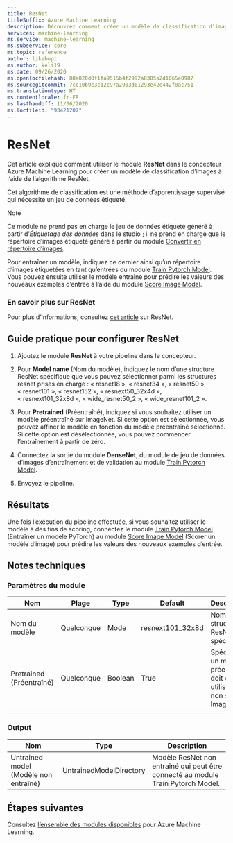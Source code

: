 ```yaml
---
title: ResNet
titleSuffix: Azure Machine Learning
description: Découvrez comment créer un modèle de classification d’images dans le concepteur Azure Machine Learning à l’aide de l’algorithme ResNet.
services: machine-learning
ms.service: machine-learning
ms.subservice: core
ms.topic: reference
author: likebupt
ms.author: keli19
ms.date: 09/26/2020
ms.openlocfilehash: 88a820d0f1fa9515b4f2992a8305a2d1065e0987
ms.sourcegitcommit: 7cc10b9c3c12c97a2903d01293e42e442f8ac751
ms.translationtype: HT
ms.contentlocale: fr-FR
ms.lasthandoff: 11/06/2020
ms.locfileid: "93421207"
---
```

# <a name="resnet"></a>ResNet

Cet article explique comment utiliser le module **ResNet** dans le concepteur Azure Machine Learning pour créer un modèle de classification d’images à l’aide de l’algorithme ResNet.  

Cet algorithme de classification est une méthode d’apprentissage supervisé qui nécessite un jeu de données étiqueté. 
> [!NOTE]
> Ce module ne prend pas en charge le jeu de données étiqueté généré à partir d’*Étiquetage des données* dans le studio ; il ne prend en charge que le répertoire d’images étiqueté généré à partir du module [Convertir en répertoire d’images](convert-to-image-directory.md). 

Pour entraîner un modèle, indiquez ce dernier ainsi qu’un répertoire d’images étiquetées en tant qu’entrées du module [Train Pytorch Model](train-pytorch-model.md). Vous pouvez ensuite utiliser le modèle entraîné pour prédire les valeurs des nouveaux exemples d’entrée à l’aide du module [Score Image Model](score-image-model.md).

### <a name="more-about-resnet"></a>En savoir plus sur ResNet

Pour plus d’informations, consultez [cet article](https://pytorch.org/docs/stable/torchvision/models.html?highlight=resnext101_32x8d#torchvision.models.resnext101_32x8d) sur ResNet.

## <a name="how-to-configure-resnet"></a>Guide pratique pour configurer ResNet

1.  Ajoutez le module **ResNet** à votre pipeline dans le concepteur.  

2.  Pour **Model name** (Nom du modèle), indiquez le nom d’une structure ResNet spécifique que vous pouvez sélectionner parmi les structures resnet prises en charge : « resnet18 », « resnet34 », « resnet50 », « resnet101 », « resnet152 », « resnext50\_32x4d », « resnext101\_32x8d », « wide_resnet50\_2 », « wide_resnet101\_2 ».

3.  Pour **Pretrained** (Préentraîné), indiquez si vous souhaitez utiliser un modèle préentraîné sur ImageNet. Si cette option est sélectionnée, vous pouvez affiner le modèle en fonction du modèle préentraîné sélectionné. Si cette option est désélectionnée, vous pouvez commencer l’entraînement à partir de zéro.

4.  Connectez la sortie du module **DenseNet**, du module de jeu de données d’images d’entraînement et de validation au module [Train Pytorch Model](train-pytorch-model.md). 

5. Envoyez le pipeline.

## <a name="results"></a>Résultats

Une fois l’exécution du pipeline effectuée, si vous souhaitez utiliser le modèle à des fins de scoring, connectez le module [Train Pytorch Model](train-pytorch-model.md) (Entraîner un modèle PyTorch) au module [Score Image Model](score-image-model.md) (Scorer un modèle d’image) pour prédire les valeurs des nouveaux exemples d’entrée.

## <a name="technical-notes"></a>Notes techniques  

###  <a name="module-parameters"></a>Paramètres du module  

| Nom       | Plage | Type    | Default           | Description                              |
| ---------- | ----- | ------- | ----------------- | ---------------------------------------- |
| Nom du modèle | Quelconque   | Mode    | resnext101\_32x8d | Nom d’une structure ResNet spécifique       |
| Pretrained (Préentraîné) | Quelconque   | Boolean | True              | Spécifie si un modèle préentraîné doit être utilisé ou non sur ImageNet |
|            |       |         |                   |                                          |

###  <a name="output"></a>Output  

| Nom            | Type                    | Description                              |
| --------------- | ----------------------- | ---------------------------------------- |
| Untrained model (Modèle non entraîné) | UntrainedModelDirectory | Modèle ResNet non entraîné qui peut être connecté au module Train Pytorch Model. |

## <a name="next-steps"></a>Étapes suivantes

Consultez [l’ensemble des modules disponibles](module-reference.md) pour Azure Machine Learning. 